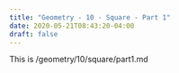 ```yaml
---
title: "Geometry - 10 - Square - Part 1"
date: 2020-05-21T08:43:20-04:00
draft: false
---
```

This is /geometry/10/square/part1.md
